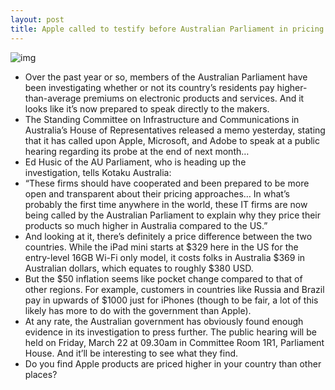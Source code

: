```yaml
---
layout: post
title: Apple called to testify before Australian Parliament in pricing probe
---
```

![img](http://media.idownloadblog.com/wp-content/uploads/2013/02/australian-parliament-house.jpeg)
* Over the past year or so, members of the Australian Parliament have been investigating whether or not its country’s residents pay higher-than-average premiums on electronic products and services. And it looks like it’s now prepared to speak directly to the makers.
* The Standing Committee on Infrastructure and Communications in Australia’s House of Representatives released a memo yesterday, stating that it has called upon Apple, Microsoft, and Adobe to speak at a public hearing regarding its probe at the end of next month…
* Ed Husic of the AU Parliament, who is heading up the investigation, tells Kotaku Australia:
* “These firms should have cooperated and been prepared to be more open and transparent about their pricing approaches… In what’s probably the first time anywhere in the world, these IT firms are now being called by the Australian Parliament to explain why they price their products so much higher in Australia compared to the US.”
* And looking at it, there’s definitely a price difference between the two countries. While the iPad mini starts at $329 here in the US for the entry-level 16GB Wi-Fi only model, it costs folks in Australia $369 in Australian dollars, which equates to roughly $380 USD.
* But the $50 inflation seems like pocket change compared to that of other regions. For example, customers in countries like Russia and Brazil pay in upwards of $1000 just for iPhones (though to be fair, a lot of this likely has more to do with the government than Apple).
* At any rate, the Australian government has obviously found enough evidence in its investigation to press further. The public hearing will be held on Friday, March 22 at 09.30am in Committee Room 1R1, Parliament House. And it’ll be interesting to see what they find.
* Do you find Apple products are priced higher in your country than other places?

